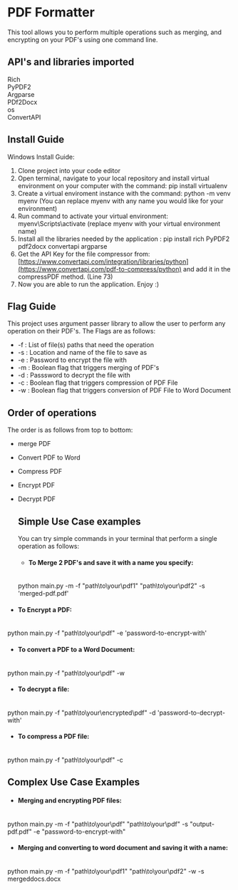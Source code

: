 # PDF Formatter
This tool allows you to perform multiple operations such as merging, and encrypting on your PDF's using one command line.

## API's and libraries imported
  Rich <br>
  PyPDF2<br>
  Argparse<br>
  PDf2Docx<br>
  os<br>
  ConvertAPI<br>
  
  
  

## Install Guide

Windows Install Guide:
1) Clone project into your code editor
2) Open terminal, navigate to your local repository and install virtual environment on your computer with the command: pip install virtualenv
3) Create a virtual enviroment instance with the command:  python -m venv myenv (You can replace myenv with any name you would like for your environment)
4) Run command to activate your virtual environment: myenv\Scripts\activate (replace myenv with your virtual environment name)
5) Install all the libraries needed by the application : pip install rich PyPDF2 pdf2docx convertapi argparse
6) Get the API Key for the file compressor from: [https://www.convertapi.com/integration/libraries/python](https://www.convertapi.com/pdf-to-compress/python) and add it in the compressPDF method. (Line 73)
7) Now you are able to run the application. Enjoy :)


## Flag Guide
This project uses argument passer library to allow the user to perform any operation on their PDF's. The Flags are as follows:
  - -f : List of file(s) paths that need the operation <br>
  - -s : Location and name of the file to save as <br>
  - -e : Password to encrypt the file with <br>
  - -m : Boolean flag that triggers merging of PDF's <br>
  - -d : Passsword to decrypt the file with <br>
  - -c : Boolean flag that triggers compression of PDF File <br>
  - -w : Boolean flag that triggers conversion of PDF File to Word Document <br>

## Order of operations
The order is as follows from top to bottom:
- merge PDF
- Convert PDF to Word
- Compress PDF
- Encrypt PDF
- Decrypt PDF

  ## Simple Use Case examples
  You can try simple commands in your terminal that perform a single operation as follows: 

  - #### To Merge 2 PDF's and save it with a name you specify:<br>
  <br>
  python main.py -m -f "path\to\your\pdf1" "path\to\your\pdf2" -s 'merged-pdf.pdf'

 - #### To Encrypt a PDF:<br>
 <br>
  python main.py -f "path\to\your\pdf" -e 'password-to-encrypt-with'
  
  - #### To convert a PDF to a Word Document:<br>
 <br>
  python main.py -f "path\to\your\pdf" -w
  
  - #### To decrypt a file:<br>
  <br>
  python main.py -f "path\to\your\encrypted\pdf" -d 'password-to-decrypt-with'
  
  - #### To compress a PDF file:<br>
  <br>
  python main.py -f "path\to\your\pdf" -c

  ## Complex Use Case Examples

  - #### Merging and encrypting PDF files:<br>
  <br>
  python main.py -m -f "path\to\your\pdf" "path\to\your\pdf" -s "output-pdf.pdf" -e "password-to-encrypt-with"

  - #### Merging and converting to word document and saving it with a name:<br>
  <br> python main.py -m -f "path\to\your\pdf1" "path\to\your\pdf2" -w -s mergeddocs.docx
  
  
